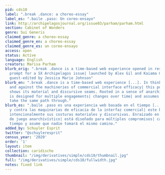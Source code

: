 ```yaml
---
pid: cds10
label: ".break .dance: a choreo-essay"
label_es: ".baile .paso: Un coreo-ensayo"
link: http://archipelagosjournal.org/issue03/parham/parham.html
section: Cabinet of Wonders
genre: Sui Generis
claimed_genre: a choreo-essay
claimed_genre_en: a choreo-essay
claimed_genre_es: un coreo-ensayo
access: open
status: Active
language: English
creators: Marisa Parham
blurb_orig: ".break .dance is a time-based web experience opened in response to a
  prompt for a SX Archipelagos issue| launched by Alex Gil and Kaiama Glover| and
  guest-edited by Jessica Marie Johnson"
blurb_en: ".break .dance is a time-based web experience [...]. In thinking through
  and against the machineries of commercial interface efficacy| this pocket intentionally
  shows its material and discursive seams. Rooted in a sense of anarchival play| it
  is designed for multiple engagements| changes over time| and assumes no one will
  take the same path through."
blurb_es: ".baile .paso es una experiencia web basada en el tiempo [...]. Al pensar
  y contra las maquinarias de eficacia de la interfaz comercial| este bolsillo muestra
  intencionalmente sus costuras materiales y discursivas. Enraizado en un sentido
  de juego anarchivístico| está diseñado para múltiples compromisos| cambios con el
  tiempo y asume que nadie tomará el mismo camino."
added_by: Schuyler Esprit
twitter: "@schuyleresprit"
census_year: '2020'
order: '1'
layout: item
collection: caridischo
thumbnail: "/img/derivatives/simple/cds10/thumbnail.jpg"
full: "/img/derivatives/simple/cds10/fullwidth.jpg"
notes: fixed link
---
```

